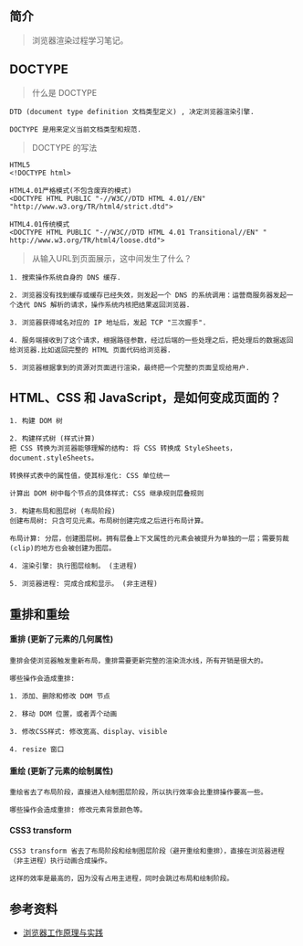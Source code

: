 ## 简介

> 浏览器渲染过程学习笔记。

## DOCTYPE

> 什么是 DOCTYPE

```text
DTD (document type definition 文档类型定义) , 决定浏览器渲染引擎.

DOCTYPE 是用来定义当前文档类型和规范.
```

> DOCTYPE 的写法

```text
HTML5
<!DOCTYPE html>

HTML4.01严格模式(不包含废弃的模式)
<DOCTYPE HTML PUBLIC "-//W3C//DTD HTML 4.01//EN" "http://www.w3.org/TR/html4/strict.dtd">

HTML4.01传统模式
<DOCTYPE HTML PUBLIC "-//W3C//DTD HTML 4.01 Transitional//EN" " http://www.w3.org/TR/html4/loose.dtd">
```

> 从输入URL到页面展示，这中间发生了什么？

```text
1. 搜索操作系统自身的 DNS 缓存.

2. 浏览器没有找到缓存或缓存已经失效，则发起一个 DNS 的系统调用：运营商服务器发起一个迭代 DNS 解析的请求，操作系统内核把结果返回浏览器.

3. 浏览器获得域名对应的 IP 地址后，发起 TCP "三次握手".

4. 服务端接收到了这个请求，根据路径参数，经过后端的一些处理之后，把处理后的数据返回给浏览器.比如返回完整的 HTML 页面代码给浏览器.

5. 浏览器根据拿到的资源对页面进行渲染，最终把一个完整的页面呈现给用户.
```

## HTML、CSS 和 JavaScript，是如何变成页面的？

```text
1. 构建 DOM 树

2. 构建样式树 (样式计算)
把 CSS 转换为浏览器能够理解的结构: 将 CSS 转换成 StyleSheets，document.styleSheets。

转换样式表中的属性值，使其标准化: CSS 单位统一

计算出 DOM 树中每个节点的具体样式: CSS 继承规则层叠规则

3. 构建布局和图层树 (布局阶段)
创建布局树: 只含可见元素。布局树创建完成之后进行布局计算。

布局计算: 分层，创建图层树。拥有层叠上下文属性的元素会被提升为单独的一层；需要剪裁(clip)的地方也会被创建为图层。

4. 渲染引擎: 执行图层绘制。 (主进程)

5. 浏览器进程: 完成合成和显示。 (非主进程)
```

## 重排和重绘

#### 重排 (更新了元素的几何属性)

```
重排会使浏览器触发重新布局，重排需要更新完整的渲染流水线，所有开销是很大的。

哪些操作会造成重排: 

1. 添加、删除和修改 DOM 节点

2. 移动 DOM 位置，或者弄个动画

3. 修改CSS样式: 修改宽高、display、visible

4. resize 窗口
```

#### 重绘 (更新了元素的绘制属性)

```
重绘省去了布局阶段，直接进入绘制图层阶段，所以执行效率会比重排操作要高一些。

哪些操作会造成重排: 修改元素背景颜色等。
```

#### CSS3 transform

```
CSS3 transform 省去了布局阶段和绘制图层阶段（避开重绘和重排），直接在浏览器进程（非主进程）执行动画合成操作。

这样的效率是最高的，因为没有占用主进程，同时会跳过布局和绘制阶段。
```

## 参考资料

- [浏览器工作原理与实践](https://time.geekbang.org/column/intro/100033601)
